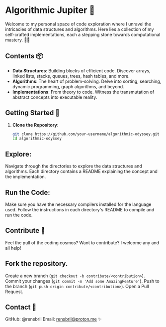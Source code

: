 # Algorithmic Jupiter 🚀

Welcome to my personal space of code exploration where I unravel the intricacies of data structures and algorithms. Here lies a collection of my self-crafted implementations, each a stepping stone towards computational mastery. 🧠💡

## Contents 📦

- **Data Structures**: Building blocks of efficient code. Discover arrays, linked lists, stacks, queues, trees, hash tables, and more.
- **Algorithms**: The heart of problem-solving. Delve into sorting, searching, dynamic programming, graph algorithms, and beyond.
- **Implementations**: From theory to code. Witness the transmutation of abstract concepts into executable reality.

## Getting Started 🏁

1. **Clone the Repository**:
   ```bash
   git clone https://github.com/your-username/algorithmic-odyssey.git
   cd algorithmic-odyssey
   ```
   
## Explore:
Navigate through the directories to explore the data structures and algorithms.
Each directory contains a README explaining the concept and the implementation.

## Run the Code:
Make sure you have the necessary compilers installed for the language used.
Follow the instructions in each directory's README to compile and run the code.

## Contribute 🤝
Feel the pull of the coding cosmos? Want to contribute? I welcome any and all help!

## Fork the repository.
Create a new branch (`git checkout -b contribute/<contribution>`).
Commit your changes (`git commit -m 'Add some AmazingFeature'`).
Push to the branch (`git push origin contribute/<contribution>`).
Open a Pull Request.

## Contact 💌
GitHub: @rensbril
Email: rensbril@proton.me
✨
